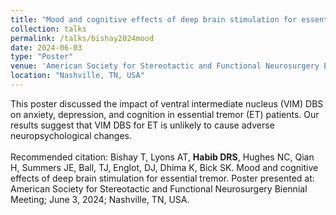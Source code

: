 ```yaml
---	
title: "Mood and cognitive effects of deep brain stimulation for essential tremor"	
collection: talks	
permalink: /talks/bishay2024mood
date: 2024-06-03
type: "Poster"
venue: 'American Society for Stereotactic and Functional Neurosurgery Biennial Meeting'
location: "Nashville, TN, USA"
---	
```

This poster discussed the impact of ventral intermediate nucleus (VIM) DBS on anxiety, depression, and cognition in essential tremor (ET) patients. Our results suggest that VIM DBS for ET is unlikely to cause adverse neuropsychological changes.
<br><br>
Recommended citation: Bishay T, Lyons AT, **Habib DRS**, Hughes NC, Qian H, Summers JE, Ball, TJ, Englot, DJ, Dhima K, Bick SK. Mood and cognitive effects of deep brain stimulation for essential tremor. Poster presented at: American Society for Stereotactic and Functional Neurosurgery Biennial Meeting; June 3, 2024; Nashville, TN, USA.
<br><br>

